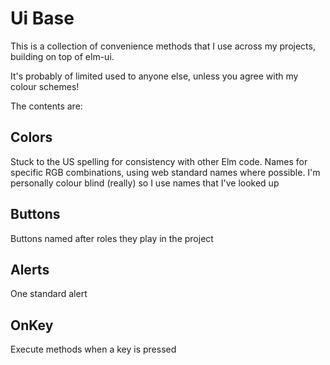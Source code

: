 # Ui Base

This is a collection of convenience methods that I use across my projects, building on top of elm-ui.

It's probably of limited used to anyone else, unless you agree with my colour schemes!

The contents are:

## Colors

Stuck to the US spelling for consistency with other Elm code. Names for specific RGB combinations, 
using web standard names where possible. I'm personally colour blind (really) so I use names that 
I've looked up

## Buttons

Buttons named after roles they play in the project

## Alerts

One standard alert

## OnKey

Execute methods when a key is pressed
